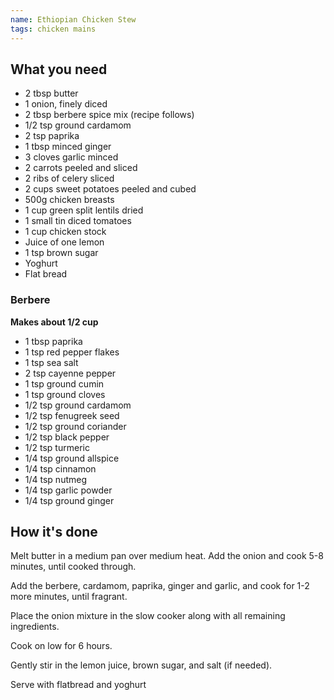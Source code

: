 ```yaml
---
name: Ethiopian Chicken Stew
tags: chicken mains
---
```


## What you need

* 2 tbsp butter
* 1 onion, finely diced
* 2 tbsp berbere spice mix (recipe follows)
* 1/2 tsp ground cardamom
* 2 tsp paprika
* 1 tbsp minced ginger
* 3 cloves garlic minced
* 2 carrots peeled and sliced
* 2 ribs of celery sliced
* 2 cups sweet potatoes peeled and cubed
* 500g chicken breasts
* 1 cup green split lentils dried
* 1 small tin diced tomatoes
* 1 cup chicken stock
* Juice of one lemon
* 1 tsp brown sugar
* Yoghurt
* Flat bread

### Berbere
**Makes about 1/2 cup**

* 1 tbsp paprika
* 1 tsp red pepper flakes
* 1 tsp sea salt
* 2 tsp cayenne pepper
* 1 tsp ground cumin
* 1 tsp ground cloves
* 1/2 tsp ground cardamom
* 1/2 tsp fenugreek seed
* 1/2 tsp ground coriander
* 1/2 tsp black pepper
* 1/2 tsp turmeric
* 1/4 tsp ground allspice
* 1/4 tsp cinnamon
* 1/4 tsp nutmeg
* 1/4 tsp garlic powder
* 1/4 tsp ground ginger

<!-- break -->

## How it's done

Melt butter in a medium pan over medium heat. Add the onion and cook 5-8 minutes, until cooked through.

Add the berbere, cardamom, paprika, ginger and garlic, and cook for 1-2 more minutes, until fragrant.

Place the onion mixture in the slow cooker along with all remaining ingredients.

Cook on low for 6 hours.

Gently stir in the lemon juice, brown sugar, and salt (if needed).

Serve with flatbread and yoghurt
